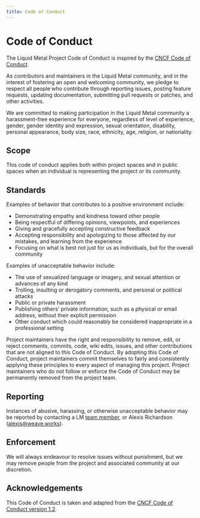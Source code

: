 ```yaml
---
title: Code of Conduct
---
```


# Code of Conduct

The Liquid Metal Project Code of Conduct is inspired by the [CNCF Code of Conduct][cncf].

As contributors and maintainers in the Liquid Metal community, and in the interest of
fostering an open and welcoming community, we pledge to respect all people who
contribute through reporting issues, posting feature requests, updating documentation,
submitting pull requests or patches, and other activities.

We are committed to making participation in the Liquid Metal community a harassment-free
experience for everyone, regardless of level of experience, gender, gender identity
and expression, sexual orientation, disability, personal appearance, body size,
race, ethnicity, age, religion, or nationality.

## Scope

This code of conduct applies both within project spaces and in public spaces when
an individual is representing the project or its community.

## Standards

Examples of behavior that contributes to a positive environment include:

- Demonstrating empathy and kindness toward other people
- Being respectful of differing opinions, viewpoints, and experiences
- Giving and gracefully accepting constructive feedback
- Accepting responsibility and apologizing to those affected by our mistakes, and learning from the experience
- Focusing on what is best not just for us as individuals, but for the overall community

Examples of unacceptable behavior include:

- The use of sexualized language or imagery, and sexual attention or advances of any kind
- Trolling, insulting or derogatory comments, and personal or political attacks
- Public or private harassment
- Publishing others' private information, such as a physical or email address, without their explicit permission
- Other conduct which could reasonably be considered inappropriate in a professional setting

Project maintainers have the right and responsibility to remove, edit, or reject
comments, commits, code, wiki edits, issues, and other contributions that are not
aligned to this Code of Conduct. By adopting this Code of Conduct, project maintainers
commit themselves to fairly and consistently applying these principles to every
aspect of managing this project. Project maintainers who do not follow or enforce
the Code of Conduct may be permanently removed from the project team.

## Reporting

Instances of abusive, harassing, or otherwise unacceptable behavior may be
reported by contacting a LM [team member][team], or Alexis Richardson (alexis@weave.works).

## Enforcement

We will always endeavour to resolve issues without punishment, but we may remove people
from the project and associated community at our discretion.

## Acknowledgements

This Code of Conduct is taken and adapted from the [CNCF Code of Conduct version 1.2][cncf].

[cncf]: https://github.com/cncf/foundation/blob/fff715fb000ba4d7422684eca1d50d80676be254/code-of-conduct.md
[team]: /docs/community/team
